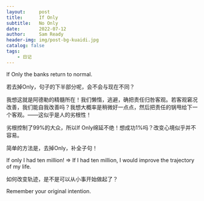 ```yaml
---
layout:     post
title:      If Only
subtitle:   No Only
date:       2022-07-12
author:     Sam Ready
header-img: img/post-bg-kuaidi.jpg
catalog: false
tags:
    - 日记
---
```


If Only the banks return to normal.

若去掉Only，句子的下半部分呢，会不会与现在不同？

我想这就是阿德勒的精髓所在！我们懒惰，逃避，确把责任归咎客观。若客观窘况改善，我们能自我改善吗？我想大概率是稍微好一点点，然后把责任的锅甩给下一个客观。——这似乎是人的劣根性！

劣根控制了99%的大众，所以If Only绵延不绝！想成功1%吗？改变心境似乎并不容易。

简单的方法是，去掉Only，补全子句！

If only I had ten million! => If I had ten million, I would improve the trajectory of my life.

如何改变轨迹，是不是可以从小事开始做起了？

Remember your original intention.